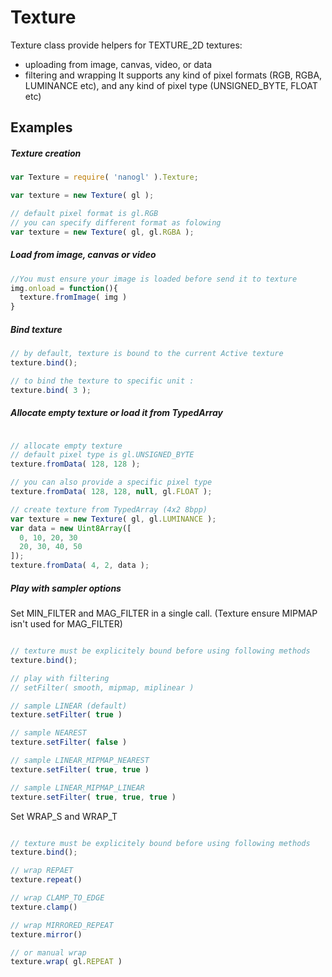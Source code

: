 Texture
=======
Texture class provide helpers for TEXTURE_2D textures:
  - uploading from image, canvas, video, or data
  - filtering and wrapping
It supports any kind of pixel formats (RGB, RGBA, LUMINANCE etc), and any kind of pixel type (UNSIGNED_BYTE, FLOAT etc)


## Examples

##### Texture creation

```JavaScript
var Texture = require( 'nanogl' ).Texture;

var texture = new Texture( gl );

// default pixel format is gl.RGB
// you can specify different format as folowing
var texture = new Texture( gl, gl.RGBA );

```


##### Load from image, canvas or video

```JavaScript
//You must ensure your image is loaded before send it to texture
img.onload = function(){
  texture.fromImage( img )
}

```


##### Bind texture

```JavaScript
// by default, texture is bound to the current Active texture
texture.bind();

// to bind the texture to specific unit :
texture.bind( 3 );
```

##### Allocate empty texture or load it from TypedArray

```JavaScript

// allocate empty texture
// default pixel type is gl.UNSIGNED_BYTE
texture.fromData( 128, 128 );

// you can also provide a specific pixel type
texture.fromData( 128, 128, null, gl.FLOAT );

// create texture from TypedArray (4x2 8bpp)
var texture = new Texture( gl, gl.LUMINANCE );
var data = new Uint8Array([
  0, 10, 20, 30
  20, 30, 40, 50
]);
texture.fromData( 4, 2, data );

```

##### Play with sampler options

Set MIN_FILTER and MAG_FILTER in a single call. (Texture ensure MIPMAP isn't used for MAG_FILTER)

```JavaScript

// texture must be explicitely bound before using following methods
texture.bind();

// play with filtering
// setFilter( smooth, mipmap, miplinear )

// sample LINEAR (default)
texture.setFilter( true )

// sample NEAREST
texture.setFilter( false )

// sample LINEAR_MIPMAP_NEAREST
texture.setFilter( true, true )

// sample LINEAR_MIPMAP_LINEAR
texture.setFilter( true, true, true )
```

Set WRAP_S and WRAP_T

```JavaScript

// texture must be explicitely bound before using following methods
texture.bind();

// wrap REPAET
texture.repeat()

// wrap CLAMP_TO_EDGE
texture.clamp()

// wrap MIRRORED_REPEAT
texture.mirror()

// or manual wrap
texture.wrap( gl.REPEAT )

```
